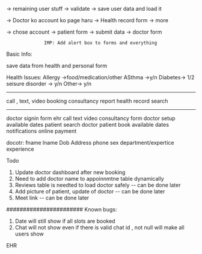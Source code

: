 -> remaining user stuff
-> validate
-> save user data and load it

-> Doctor ko account ko page haru
-> Health record form
-> more 

-> chose account -> patient form -> submit data
                  -> doctor form

                  IMP: Add alert box to forms and everything

Basic Info:

$$$$$$$$$$$$$$$$
save data from health and personal form

Health Issues:
Allergy ->food/medication/other
ASthma ->y/n
Diabetes-> 1/2 
seisure disorder -> y/n
Other-> y/n

****************************************************************
call , text, video
booking
consultancy report
health record
search
****************************************************************


doctor signin form
ehr
call text video
consultancy form
doctor setup available dates
patient search doctor
patient book available dates
notifications
online payment

docotr: 
fname
lname
Dob
Address
phone
sex
department/expertice
experience


Todo
1. Update doctor dashboard after new booking
2. Need to add doctor name to appoinnmtne table dynamically
3. Reviews table is needted to load doctor safely -- can be done later
4. Add picture of patient, update of doctor -- can be done later
5. Meet link -- can be done later


#######################
Known bugs:

1. Date will still show if all slots are booked
2. Chat will not show even if there is valid chat id , not null will make all users show



EHR

